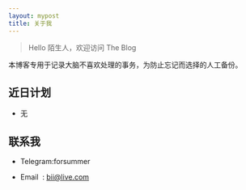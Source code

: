 ```yaml
---
layout: mypost
title: 关于我
---
```


> Hello 陌生人，欢迎访问 The Blog

本博客专用于记录大脑不喜欢处理的事务，为防止忘记而选择的人工备份。

## 近日计划

- 无 

## 联系我

- Telegram:forsummer 

- Email&nbsp;&nbsp;: [bii@live.com](http://mail.qq.com/cgi-bin/qm_share?t=qm_mailme&email=YBQNAQkaBSAREU4DDw0)
